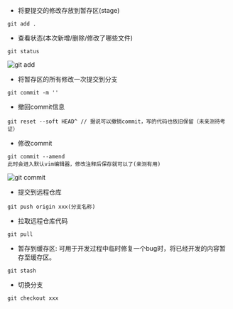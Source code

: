 - 将要提交的修改存放到暂存区(stage)

```
git add .
```

- 查看状态(本次新增/删除/修改了哪些文件)

```
git status
```

![git add](https://www.liaoxuefeng.com/files/attachments/919020074026336/0)

- 将暂存区的所有修改一次提交到分支

```
git commit -m ''
```

- 撤回commit信息

```
git reset --soft HEAD^ // 据说可以撤销commit，写的代码也依旧保留（未亲测待考证）
```

- 修改commit

```
git commit --amend
此时会进入默认vim编辑器，修改注释后保存就可以了(亲测有用)
```

![git commit](https://www.liaoxuefeng.com/files/attachments/919020100829536/0)

- 提交到远程仓库

```
git push origin xxx(分支名称)
```

- 拉取远程仓库代码

```
git pull
```

- 暂存到缓存区: 可用于开发过程中临时修复一个bug时，将已经开发的内容暂存至缓存区。

```
git stash
```

- 切换分支

```
git checkout xxx
```